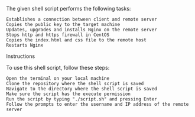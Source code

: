 The given shell script performs the following tasks:

    Establishes a connection between client and remote server
    Copies the public key to the target machine
    Updates, upgrades and installs Nginx on the remote server
    Stops http and https firewall in CentOS
    Copies the index.html and css file to the remote host
    Restarts Nginx

Instructions

To use this shell script, follow these steps:

    Open the terminal on your local machine
    Clone the repository where the shell script is saved
    Navigate to the directory where the shell script is saved
    Make sure the script has the execute permission
    Run the script by typing "./script.sh" and pressing Enter
    Follow the prompts to enter the username and IP address of the remote server
